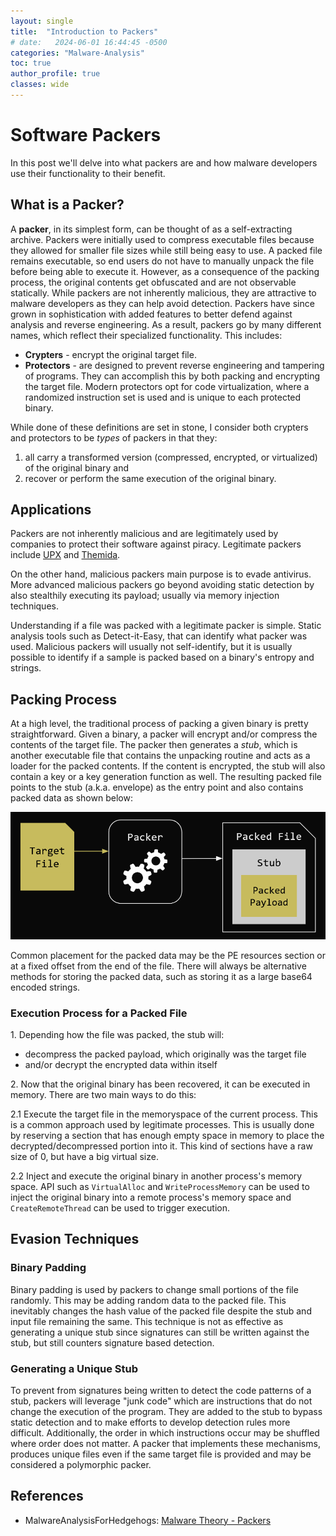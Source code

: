 ```yaml
---
layout: single
title:  "Introduction to Packers"
# date:   2024-06-01 16:44:45 -0500
categories: "Malware-Analysis"
toc: true
author_profile: true
classes: wide
---
```


# Software Packers
In this post we'll delve into what packers are and how malware developers use their functionality to their benefit.

## What is a Packer? 
A **packer**, in its simplest form, can be thought of as a self-extracting archive. Packers were initially used to compress executable files because they allowed for smaller file sizes while still being easy to use. A packed file remains executable, so end users do not have to manually unpack the file before being able to execute it. However, as a consequence of the packing process, the original contents get obfuscated and are not observable statically. While packers are not inherently malicious, they are attractive to malware developers as they can help avoid detection. Packers have since grown in sophistication with added features to better defend against analysis and reverse engineering. As a result, packers go by many different names, which reflect their specialized functionality. This includes:
- **Crypters** - encrypt the original target file. 
- **Protectors** - are designed to prevent reverse engineering and tampering of programs. They can accomplish this by both packing and encrypting the target file. Modern protectors opt for code virtualization, where a randomized instruction set is used and is unique to each protected binary. 

While done of these definitions are set in stone, I consider both crypters and protectors to be *types* of packers in that they:
1. all carry a transformed version (compressed, encrypted, or virtualized) of the original binary and
2. recover or perform the same execution of the original binary.

## Applications
Packers are not inherently malicious and are legitimately used by companies to protect their software against piracy. Legitimate packers include [UPX](https://upx.github.io/) and [Themida](https://www.oreans.com/Themida.php). 

On the other hand, malicious packers main purpose is to evade antivirus. More advanced malicious packers go beyond avoiding static detection by also stealthily executing its payload; usually via memory injection techniques. 

Understanding if a file was packed with a legitimate packer is simple. Static analysis tools such as Detect-it-Easy, that can identify what packer was used. Malicious packers will usually not self-identify, but it is usually possible to identify if a sample is packed based on a binary's entropy and strings. 

## Packing Process
At a high level, the traditional process of packing a given binary is pretty straightforward. Given a binary, a packer will encrypt and/or compress the contents of the target file. The packer then generates a *stub*, which is another executable file that contains the unpacking routine and acts as a loader for the packed contents. If the content is encrypted, the stub will also contain a key or a key generation function as well. The resulting packed file points to the stub (a.k.a. envelope) as the entry point and also contains packed data as shown below:

![Packing Process](/assets/images/packing_process.png)

Common placement for the packed data may be the PE resources section or at a fixed offset from the end of the file. There will always be alternative methods for storing the packed data, such as storing it as a large base64 encoded strings.
### Execution Process for a Packed File

1\. Depending how the file was packed, the stub will:
- decompress the packed payload, which originally was the target file
- and/or decrypt the encrypted data within itself   

2\. Now that the original binary has been recovered, it can be executed in memory. There are two main ways to do this:

2.1 Execute the target file in the memoryspace of the current process. This is a common approach used by legitimate processes. This is usually done by reserving a section that has enough empty space in memory to place the decrypted/decompressed portion into it. This kind of sections have a raw size of 0, but have a big virtual size. 

2.2	Inject and execute the original binary in another process's memory space. API such as `VirtualAlloc` and `WriteProcessMemory` can be used to inject the original binary into a remote process's memory space and `CreateRemoteThread` can be used to trigger execution. 

## Evasion Techniques

### Binary Padding
Binary padding is used by packers to change small portions of the file randomly. This may be adding random data to the packed file. This inevitably changes the hash value of the packed file despite the stub and input file remaining the same. This technique is not as effective as generating a unique stub since signatures can still be written against the stub, but still counters signature based detection.

### Generating a Unique Stub
To prevent from signatures being written to detect the code patterns of a stub, packers will leverage "junk code" which are instructions that do not change the execution of the program. They are added to the stub to bypass static detection and to make efforts to develop detection rules more difficult. Additionally, the order in which instructions occur may be shuffled where order does not matter. A packer that implements these mechanisms, produces unique files even if the same target file is provided and may be considered a polymorphic packer.   

## References
- MalwareAnalysisForHedgehogs: [Malware Theory - Packers](https://youtu.be/ESLEf66EzDk)
